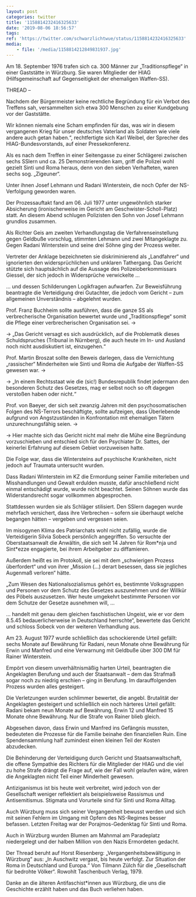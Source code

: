 ```yaml
---
layout: post
categories: twitter
title: '1158814232416325633'
date: '2019-08-06 18:56:57'
tags: 
ref: 'https://twitter.com/schwarzlichtwue/status/1158814232416325633'
media:
    - file: '/media/1158814212849831937.jpg'
---
```

Am 18. September 1976 trafen sich ca. 300 Männer zur „Traditionspflege“ in einer Gaststätte in Würzburg. Sie waren Mitglieder der HIAG (Hilfsgemeinschaft auf Gegenseitigkeit der ehemaligen Waffen-SS).

THREAD –  


Nachdem der Bürgermeister keine rechtliche Begründung für ein Verbot des Treffens sah, versammelten sich etwa 300 Menschen zu einer Kundgebung vor der Gaststätte. 


Wir können niemals eine Scham empfinden für das, was wir in diesem vergangenen Krieg für unser deutsches Vaterland als Soldaten wie viele andere auch getan haben.“, rechtfertigte sich Karl Weibel, der Sprecher des HIAG-Bundesvorstands, auf einer Pressekonferenz. 


Als es nach dem Treffen in einer Seitengasse zu einer Schlägerei zwischen sechs SSlern und ca. 25 Demonstrierenden kam, griff die Polizei wohl gezielt Sinti und Roma heraus, denn von den sieben Verhafteten, waren sechs sog. „Zigeuner“. 


Unter ihnen Josef Lehmann und Radani Winterstein, die noch Opfer der NS-Verfolgung geworden waren. 


Der Prozessauftakt fand am 06. Juli 1977 unter ungewöhnlich starker Absicherung (ironischerweise im Gericht am Geschwister-Scholl-Platz) statt.  An diesem Abend schlugen Polizisten den Sohn von Josef Lehmann grundlos zusammen. 


Als Richter Geis am zweiten Verhandlungstag die Verfahrenseinstellung gegen Geldbuße vorschlug, stimmten Lehmann und zwei Mitangeklagte zu.  Gegen Radani Winterstein und seine drei Söhne ging der Prozess weiter. 


Vertreter der Anklage bezeichneten sie diskriminierend als „Landfahrer“ und ignorierten den widersprüchlichen und unklaren Tathergang.  Das Gericht stützte sich hauptsächlich auf die Aussage des Polizeioberkommissars Giessel, der sich jedoch in Widersprüche verwickelte … 


… und dessen Schilderungen Logikfragen aufwarfen. Zur Beweisführung beantragte die Verteidigung drei Gutachter, die jedoch vom Gericht – zum allgemeinen Unverständnis – abgelehnt wurden. 


Prof. Franz Buchheim sollte ausführen, dass die ganze SS als verbrecherische Organisation bewertet wurde und „Traditionspflege“ somit die Pflege einer verbrecherischen Organisation sei. -&gt; 


-&gt; „Das Gericht versagt es sich ausdrücklich, auf die Problematik dieses Schuldspruches (Tribunal in Nürnberg), die auch heute im In- und Ausland noch nicht ausdiskutiert ist, einzugehen.“ 


Prof. Martin Broszat sollte den Beweis darlegen, dass die Vernichtung „rassischer“ Minderheiten wie Sinti und Roma die Aufgabe der Waffen-SS gewesen war. -&gt; 


-&gt; „In einem Rechtsstaat wie die (sic!) Bundesrepublik findet jedermann den besonderen Schutz des Gesetzes, mag er selbst noch so oft dagegen verstoßen haben oder nicht.“ 


Prof. von Baeyer, der sich seit zwanzig Jahren  mit den psychosomatischen Folgen des NS-Terrors beschäftigte, sollte aufzeigen, dass Überlebende aufgrund von Angstzuständen in Konfrontation mit ehemaligen Tätern unzurechnungsfähig seien. -&gt; 


-&gt; Hier machte sich das Gericht nicht mal mehr die Mühe eine Begründung vorzuschieben und entschied sich für den Psychiater Dr. Sattes, der keinerlei Erfahrung auf diesem Gebiet vorzuweisen hatte. 


Die Folge war, dass die Wintersteins auf psychische Krankheiten, nicht jedoch auf Traumata untersucht wurden. 


Dass Radani Winterstein im KZ die Ermordung seiner Familie miterleben und Misshandlungen und Gewalt erdulden musste, dafür anschließend nicht einmal entschädigt wurde, wurde nicht beachtet. Seinen Söhnen wurde das Widerstandsrecht sogar vollkommen abgesprochen. 


Stattdessen wurden sie als Schläger stilisiert. Den SSlern dagegen wurde mehrfach versichert, dass ihre Verbrechen – sofern sie überhaupt welche begangen hätten – vergeben und vergessen seien. 


Im misogynen Klima des Patriarchats wohl nicht zufällig, wurde die Verteidigerin Silvia Sobeck  persönlich angegriffen. So versuchte der Oberstaatsanwalt die Anwältin, die sich seit 14 Jahren für Rom\*nja und Sint\*ezze engagierte, bei ihrem Arbeitgeber zu diffamieren. 


Außerdem heißt es im Protokoll, sie sei mit dem „schwierigen Prozess überfordert“ und von ihrer „Mission (…) derart besessen, dass sie jegliches Augenmaß verloren“ hätte. 


„Zum Wesen des Nationalsozialismus gehört es, bestimmte Volksgruppen und Personen vor dem Schutz des Gesetzes auszunehmen und der Willkür des Pöbels auszusetzen. Wer heute umgekehrt bestimmte Personen vor dem Schutze der Gesetze ausnehmen will, … 


… handelt mit genau dem gleichen faschistischen Ungeist, wie er vor dem 8.5.45 bedauerlicherweise in Deutschland herrschte“, bewertete das Gericht und schloss Sobeck von der weiteren Verhandlung aus. 


Am 23. August 1977 wurde schließlich das schockierende Urteil gefällt: sechs Monate auf Bewährung für Radani, neun Monate ohne Bewährung für Erwin und Manfred und eine Verwarnung mit Geldbuße über 300 DM für Rainer Winterstein. 


Empört von diesem unverhältnismäßig harten Urteil, beantragten die Angeklagten Berufung und auch der Staatsanwalt – dem das Strafmaß sogar noch zu niedrig erschien – ging in Berufung. Im darauffolgenden Prozess wurden alles gesteigert. 


Die Verletzungen wurden schlimmer bewertet, die angebl. Brutalität der Angeklagten gesteigert und schließlich ein noch härteres Urteil gefällt: Radani bekam neun Monate auf Bewährung, Erwin 12 und Manfred 15 Monate ohne Bewährung. Nur die Strafe von Rainer blieb gleich. 


Abgesehen davon, dass Erwin und Manfred ins Gefängnis mussten, bedeuteten die Prozesse für die Familie beinahe den finanziellen Ruin. Eine Spendensammlung half zumindest einen kleinen Teil der Kosten abzudecken. 


Die Behinderung der Verteidigung durch Gericht und Staatsanwaltschaft, die offene Sympathie des Richters für die Mitglieder der HIAG und die viel zu hohe Strafe drängt die Frage auf, wie der Fall wohl gelaufen wäre, wären die Angeklagten nicht Teil einer Minderheit gewesen. 


Antiziganismus ist bis heute weit verbreitet, wird jedoch von der Gesellschaft weniger reflektiert als beispielsweise Rassismus und Antisemitismus. Stigmata und Vorurteile sind für Sinti und Roma Alltag. 


Auch Würzburg muss sich seiner Vergangenheit bewusst werden und sich mit seinen Fehlern im Umgang mit Opfern des NS-Regimes besser befassen. Letzten Freitag war der Porajmos-Gedenktag für Sinti und Roma. 


Auch in Würzburg wurden Blumen am Mahnmal am Paradeplatz niedergelegt und der halben Million von den Nazis Ermordeten gedacht. 


Der Thread beruht auf Horst Riesenberg: „Vergangenheitsbewältigung in Würzburg“ aus: „In Auschwitz vergast, bis heute verfolgt. Zur Situation der Roma in Deutschland und Europa.“ Von Tilmann Zülch für die „Gesellschaft für bedrohte Völker“. Rowohlt Taschenbuch Verlag, 1979. 


Danke an die älteren Antifaschist\*innen aus Würzburg, die uns die Geschichte erzählt haben und das Buch verliehen haben. 

